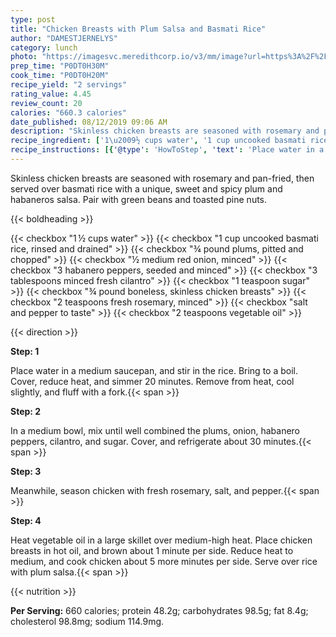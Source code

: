 ```yaml
---
type: post
title: "Chicken Breasts with Plum Salsa and Basmati Rice"
author: "DAMESTJERNELYS"
category: lunch
photo: "https://imagesvc.meredithcorp.io/v3/mm/image?url=https%3A%2F%2Fimages.media-allrecipes.com%2Fuserphotos%2F685112.jpg"
prep_time: "P0DT0H30M"
cook_time: "P0DT0H20M"
recipe_yield: "2 servings"
rating_value: 4.45
review_count: 20
calories: "660.3 calories"
date_published: 08/12/2019 09:06 AM
description: "Skinless chicken breasts are seasoned with rosemary and pan-fried, then served over basmati rice with a unique, sweet and spicy plum and habaneros salsa. Pair with green beans and toasted pine nuts."
recipe_ingredient: ['1\u2009½ cups water', '1 cup uncooked basmati rice, rinsed and drained', '¾ pound plums, pitted and chopped', '½ medium red onion, minced', '3 habanero peppers, seeded and minced', '3 tablespoons minced fresh cilantro', '1 teaspoon sugar', '¾ pound boneless, skinless chicken breasts', '2 teaspoons fresh rosemary, minced', 'salt and pepper to taste', '2 teaspoons vegetable oil']
recipe_instructions: [{'@type': 'HowToStep', 'text': 'Place water in a medium saucepan, and stir in the rice. Bring to a boil. Cover, reduce heat, and simmer 20 minutes. Remove from heat, cool slightly, and fluff with a fork.\n'}, {'@type': 'HowToStep', 'text': 'In a medium bowl, mix until well combined the plums, onion, habanero peppers, cilantro, and sugar. Cover, and refrigerate about 30 minutes.\n'}, {'@type': 'HowToStep', 'text': 'Meanwhile, season chicken with fresh rosemary, salt, and pepper.\n'}, {'@type': 'HowToStep', 'text': 'Heat vegetable oil in a large skillet over medium-high heat. Place chicken breasts in hot oil, and brown about 1 minute per side. Reduce heat to medium, and cook chicken about 5 more minutes per side. Serve over rice with plum salsa.\n'}]
---
```


Skinless chicken breasts are seasoned with rosemary and pan-fried, then served over basmati rice with a unique, sweet and spicy plum and habaneros salsa. Pair with green beans and toasted pine nuts. 

{{< boldheading >}}

{{< checkbox "1 ½ cups water" >}}
{{< checkbox "1 cup uncooked basmati rice, rinsed and drained" >}}
{{< checkbox "¾ pound plums, pitted and chopped" >}}
{{< checkbox "½ medium red onion, minced" >}}
{{< checkbox "3  habanero peppers, seeded and minced" >}}
{{< checkbox "3 tablespoons minced fresh cilantro" >}}
{{< checkbox "1 teaspoon sugar" >}}
{{< checkbox "¾ pound boneless, skinless chicken breasts" >}}
{{< checkbox "2 teaspoons fresh rosemary, minced" >}}
{{< checkbox "salt and pepper to taste" >}}
{{< checkbox "2 teaspoons vegetable oil" >}}


{{< direction >}}

**Step: 1**

Place water in a medium saucepan, and stir in the rice. Bring to a boil. Cover, reduce heat, and simmer 20 minutes. Remove from heat, cool slightly, and fluff with a fork.{{< span >}}

**Step: 2**

In a medium bowl, mix until well combined the plums, onion, habanero peppers, cilantro, and sugar. Cover, and refrigerate about 30 minutes.{{< span >}}

**Step: 3**

Meanwhile, season chicken with fresh rosemary, salt, and pepper.{{< span >}}

**Step: 4**

Heat vegetable oil in a large skillet over medium-high heat. Place chicken breasts in hot oil, and brown about 1 minute per side. Reduce heat to medium, and cook chicken about 5 more minutes per side. Serve over rice with plum salsa.{{< span >}}

{{< nutrition >}}

**Per Serving:** 660 calories; protein 48.2g; carbohydrates 98.5g; fat 8.4g; cholesterol 98.8mg; sodium 114.9mg.